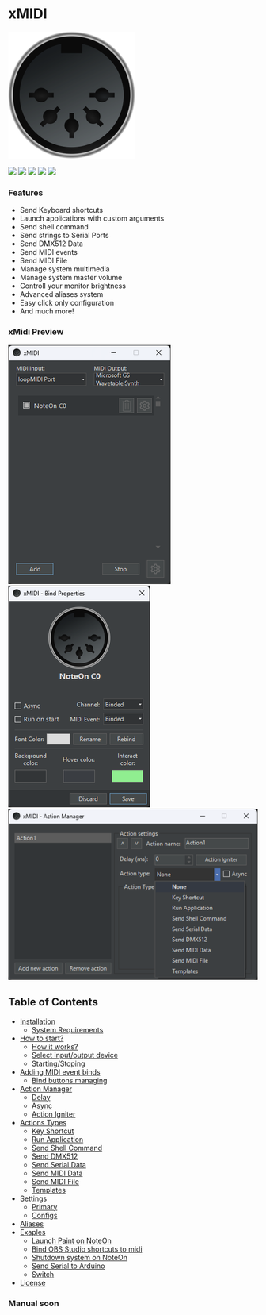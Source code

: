 # **xMIDI**

<img src="https://github.com/mordolpl/xMIDI/blob/master/xMidi/Resources/xMidi.png" width="256"/><br/>

![](https://img.shields.io/github/stars/mordolpl/xMIDI?style=flat-square) ![](https://img.shields.io/github/downloads/mordolpl/xMIDI/total?style=flat-square) ![](https://img.shields.io/github/v/tag/mordolpl/xMIDI?style=flat-square) ![](https://img.shields.io/github/v/release/mordolpl/xMIDI?color=green&style=flat-square) ![](https://img.shields.io/github/issues/mordolpl/xMIDI?color=yellow&style=flat-square)

### Features

- Send Keyboard shortcuts
- Launch applications with custom arguments
- Send shell command
- Send strings to Serial Ports
- Send DMX512 Data
- Send MIDI events
- Send MIDI File
- Manage system multimedia
- Manage system master volume
- Controll your monitor brightness
- Advanced aliases system
- Easy click only configuration
- And much more!

### xMidi Preview

<img src="https://github.com/mordolpl/xMIDI/blob/master/img/MainFormContent.png">
<img src="https://github.com/mordolpl/xMIDI/blob/master/img/BindPropartiesForm.png"/>
<img src="https://github.com/mordolpl/xMIDI/blob/master/img/ActionManagerList.png"/>

## Table of Contents

- [ Installation ](#instalation)
    + [ System Requirements ](#system-requirements)
- [ How to start? ](#how-to-start)
    + [ How it works? ](#how-it-works)
    + [ Select input/output device ](#select-inputoutput-device)
    + [ Starting/Stoping ](#startingstoping)
- [ Adding MIDI event binds ](#adding-midi-event-binds)
    + [ Bind buttons managing ](#bind-buttons-managing)
- [ Action Manager ](#action-manager)
    + [ Delay ](#delay)
    + [ Async ](#async)
    + [ Action Igniter ](#action-igniter)
- [ Actions Types ](#action-types)
    + [ Key Shortcut ](#key)
    + [ Run Application ](#run)
    + [ Send Shell Command ](#shell)
    + [ Send DMX512 ](#dmx512)
    + [ Send Serial Data ](#serial)
    + [ Send MIDI Data ](#mididata)
    + [ Send MIDI File ](#midifile)
    + [ Templates ](#templates)
- [ Settings ](#settings)
    + [ Primary ](#primary)
    + [ Configs ](#configs)
- [ Aliases ](#aliases)
- [ Exaples ](#examples)
    + [ Launch Paint on NoteOn ](#launch-paint-on-noteon)
    + [ Bind OBS Studio shortcuts to midi ](#obs)
    + [ Shutdown system on NoteOn ](#shutdown-system-on-noteon)
    + [ Send Serial to Arduino ](#send-serial-to-arduino)
    + [ Switch ](#switch)
- [ License ](#license)

### Manual soon

